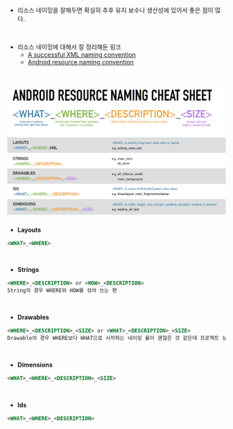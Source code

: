 * 리소스 네이밍을 잘해두면 확실히 추후 유지 보수나 생산성에 있어서 좋은 점이 많다.
</br>

* 리소스 네이밍에 대해서 잘 정리해둔 링크
  * [A successful XML naming convention](https://jeroenmols.com/blog/2016/03/07/resourcenaming/)
  * [Android resource naming convention](https://medium.com/mindorks/android-resource-naming-convention-42e4e8026614)
</br>

![Alt text](/images/resource_naming.png)

* **Layouts**
```xml
<WHAT>_<WHERE>
```
</br>

* **Strings**
```xml
<WHERE>_<DESCRIPTION> or <HOW>_<DESCRIPTION>
String의 경우 WHERE와 HOW를 섞어 쓰는 편
```
</br>

* **Drawables**
```xml
<WHERE>_<DESCRIPTION>_<SIZE> or <WHAT>_<DESCRIPTION>_<SIZE>
Drawable의 경우 WHERE보다 WHAT으로 시작하는 네이밍 룰이 괜찮은 것 같은데 프로젝트 상황에 따라 다를 듯
```
</br>

* **Dimensions**
```xml
<WHAT>_<WHERE>_<DESCRIPTION>_<SIZE>
```
</br>

* **Ids**
```xml
<WHAT>_<WHERE>_<DESCRIPTION>
```
</br>
